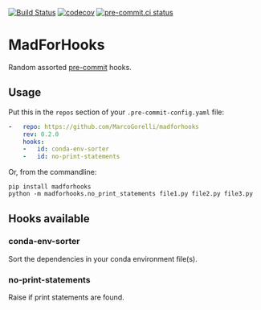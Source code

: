 [![Build Status](https://github.com/MarcoGorelli/madforhooks/workflows/tox/badge.svg)](https://github.com/MarcoGorelli/madforhooks/actions?workflow=tox)
[![codecov](https://codecov.io/gh/MarcoGorelli/madforhooks/branch/main/graph/badge.svg?token=KrZeKo2xwD)](https://codecov.io/gh/MarcoGorelli/madforhooks)
[![pre-commit.ci status](https://results.pre-commit.ci/badge/github/MarcoGorelli/madforhooks/main.svg)](https://results.pre-commit.ci/latest/github/MarcoGorelli/madforhooks/main)

# MadForHooks

Random assorted [pre-commit](https://github.com/pre-commit/pre-commit) hooks.

## Usage

Put this in the `repos` section of your `.pre-commit-config.yaml` file:

```yaml
-   repo: https://github.com/MarcoGorelli/madforhooks
    rev: 0.2.0
    hooks:
    -   id: conda-env-sorter
    -   id: no-print-statements
```

Or, from the commandline:

```console
pip install madforhooks
python -m madforhooks.no_print_statements file1.py file2.py file3.py
```

## Hooks available

### conda-env-sorter

Sort the dependencies in your conda environment file(s).

### no-print-statements

Raise if print statements are found.
